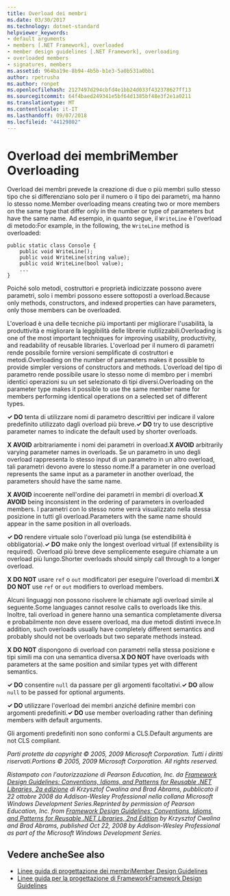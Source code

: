 ```yaml
---
title: Overload dei membri
ms.date: 03/30/2017
ms.technology: dotnet-standard
helpviewer_keywords:
- default arguments
- members [.NET Framework], overloaded
- member design guidelines [.NET Framework], overloading
- overloaded members
- signatures, members
ms.assetid: 964ba19e-8b94-4b5b-b1e3-5a0b531a0bb1
author: rpetrusha
ms.author: ronpet
ms.openlocfilehash: 2127497d294cbfd4e1bb24d033f432378627ff13
ms.sourcegitcommit: 64f4baed249341e5bf64d1385bf48e3f2e1a0211
ms.translationtype: MT
ms.contentlocale: it-IT
ms.lasthandoff: 09/07/2018
ms.locfileid: "44129802"
---
```

# <a name="member-overloading"></a><span data-ttu-id="6ac92-102">Overload dei membri</span><span class="sxs-lookup"><span data-stu-id="6ac92-102">Member Overloading</span></span>
<span data-ttu-id="6ac92-103">Overload dei membri prevede la creazione di due o più membri sullo stesso tipo che si differenziano solo per il numero o il tipo dei parametri, ma hanno lo stesso nome.</span><span class="sxs-lookup"><span data-stu-id="6ac92-103">Member overloading means creating two or more members on the same type that differ only in the number or type of parameters but have the same name.</span></span> <span data-ttu-id="6ac92-104">Ad esempio, in quanto segue, il `WriteLine` è l'overload di metodo:</span><span class="sxs-lookup"><span data-stu-id="6ac92-104">For example, in the following, the `WriteLine` method is overloaded:</span></span>  
  
```  
public static class Console {  
    public void WriteLine();  
    public void WriteLine(string value);  
    public void WriteLine(bool value);  
    ...  
}  
```  
  
 <span data-ttu-id="6ac92-105">Poiché solo metodi, costruttori e proprietà indicizzate possono avere parametri, solo i membri possono essere sottoposti a overload.</span><span class="sxs-lookup"><span data-stu-id="6ac92-105">Because only methods, constructors, and indexed properties can have parameters, only those members can be overloaded.</span></span>  
  
 <span data-ttu-id="6ac92-106">L'overload è una delle tecniche più importanti per migliorare l'usabilità, la produttività e migliorare la leggibilità delle librerie riutilizzabili.</span><span class="sxs-lookup"><span data-stu-id="6ac92-106">Overloading is one of the most important techniques for improving usability, productivity, and readability of reusable libraries.</span></span> <span data-ttu-id="6ac92-107">L'overload per il numero di parametri rende possibile fornire versioni semplificate di costruttori e metodi.</span><span class="sxs-lookup"><span data-stu-id="6ac92-107">Overloading on the number of parameters makes it possible to provide simpler versions of constructors and methods.</span></span> <span data-ttu-id="6ac92-108">L'overload del tipo di parametro rende possibile usare lo stesso nome di membro per i membri identici operazioni su un set selezionato di tipi diversi.</span><span class="sxs-lookup"><span data-stu-id="6ac92-108">Overloading on the parameter type makes it possible to use the same member name for members performing identical operations on a selected set of different types.</span></span>  
  
 <span data-ttu-id="6ac92-109">**✓ DO** tenta di utilizzare nomi di parametro descrittivi per indicare il valore predefinito utilizzato dagli overload più breve.</span><span class="sxs-lookup"><span data-stu-id="6ac92-109">**✓ DO** try to use descriptive parameter names to indicate the default used by shorter overloads.</span></span>  
  
 <span data-ttu-id="6ac92-110">**X AVOID** arbitrariamente i nomi dei parametri in overload.</span><span class="sxs-lookup"><span data-stu-id="6ac92-110">**X AVOID** arbitrarily varying parameter names in overloads.</span></span> <span data-ttu-id="6ac92-111">Se un parametro in uno degli overload rappresenta lo stesso input di un parametro in un altro overload, tali parametri devono avere lo stesso nome.</span><span class="sxs-lookup"><span data-stu-id="6ac92-111">If a parameter in one overload represents the same input as a parameter in another overload, the parameters should have the same name.</span></span>  
  
 <span data-ttu-id="6ac92-112">**X AVOID** incoerente nell'ordine dei parametri in membri di overload.</span><span class="sxs-lookup"><span data-stu-id="6ac92-112">**X AVOID** being inconsistent in the ordering of parameters in overloaded members.</span></span> <span data-ttu-id="6ac92-113">I parametri con lo stesso nome verrà visualizzato nella stessa posizione in tutti gli overload.</span><span class="sxs-lookup"><span data-stu-id="6ac92-113">Parameters with the same name should appear in the same position in all overloads.</span></span>  
  
 <span data-ttu-id="6ac92-114">**✓ DO** rendere virtuale solo l'overload più lunga (se estendibilità è obbligatoria).</span><span class="sxs-lookup"><span data-stu-id="6ac92-114">**✓ DO** make only the longest overload virtual (if extensibility is required).</span></span> <span data-ttu-id="6ac92-115">Overload più breve deve semplicemente eseguire chiamate a un overload più lungo.</span><span class="sxs-lookup"><span data-stu-id="6ac92-115">Shorter overloads should simply call through to a longer overload.</span></span>  
  
 <span data-ttu-id="6ac92-116">**X DO NOT** usare `ref` o `out` modificatori per eseguire l'overload di membri.</span><span class="sxs-lookup"><span data-stu-id="6ac92-116">**X DO NOT** use `ref` or `out` modifiers to overload members.</span></span>  
  
 <span data-ttu-id="6ac92-117">Alcuni linguaggi non possono risolvere le chiamate agli overload simile al seguente.</span><span class="sxs-lookup"><span data-stu-id="6ac92-117">Some languages cannot resolve calls to overloads like this.</span></span> <span data-ttu-id="6ac92-118">Inoltre, tali overload in genere hanno una semantica completamente diversa e probabilmente non deve essere overload, ma due metodi distinti invece.</span><span class="sxs-lookup"><span data-stu-id="6ac92-118">In addition, such overloads usually have completely different semantics and probably should not be overloads but two separate methods instead.</span></span>  
  
 <span data-ttu-id="6ac92-119">**X DO NOT** dispongono di overload con parametri nella stessa posizione e tipi simili ma con una semantica diversa.</span><span class="sxs-lookup"><span data-stu-id="6ac92-119">**X DO NOT** have overloads with parameters at the same position and similar types yet with different semantics.</span></span>  
  
 <span data-ttu-id="6ac92-120">**✓ DO** consentire `null` da passare per gli argomenti facoltativi.</span><span class="sxs-lookup"><span data-stu-id="6ac92-120">**✓ DO**  allow `null` to be passed for optional arguments.</span></span>  
  
 <span data-ttu-id="6ac92-121">**✓ DO** utilizzare l'overload dei membri anziché definire membri con argomenti predefiniti.</span><span class="sxs-lookup"><span data-stu-id="6ac92-121">**✓ DO** use member overloading rather than defining members with default arguments.</span></span>  
  
 <span data-ttu-id="6ac92-122">Gli argomenti predefiniti non sono conformi a CLS.</span><span class="sxs-lookup"><span data-stu-id="6ac92-122">Default arguments are not CLS compliant.</span></span>  
  
 <span data-ttu-id="6ac92-123">*Parti protette da copyright © 2005, 2009 Microsoft Corporation. Tutti i diritti riservati.*</span><span class="sxs-lookup"><span data-stu-id="6ac92-123">*Portions © 2005, 2009 Microsoft Corporation. All rights reserved.*</span></span>  
  
 <span data-ttu-id="6ac92-124">*Ristampato con l'autorizzazione di Pearson Education, Inc. da [Framework Design Guidelines: Conventions, Idioms, and Patterns for Reusable .NET Libraries, 2a edizione](https://www.informit.com/store/framework-design-guidelines-conventions-idioms-and-9780321545619) di Krzysztof Cwalina and Brad Abrams, pubblicato il 22 ottobre 2008 da Addison-Wesley Professional nella collana Microsoft Windows Development Series.*</span><span class="sxs-lookup"><span data-stu-id="6ac92-124">*Reprinted by permission of Pearson Education, Inc. from [Framework Design Guidelines: Conventions, Idioms, and Patterns for Reusable .NET Libraries, 2nd Edition](https://www.informit.com/store/framework-design-guidelines-conventions-idioms-and-9780321545619) by Krzysztof Cwalina and Brad Abrams, published Oct 22, 2008 by Addison-Wesley Professional as part of the Microsoft Windows Development Series.*</span></span>  
  
## <a name="see-also"></a><span data-ttu-id="6ac92-125">Vedere anche</span><span class="sxs-lookup"><span data-stu-id="6ac92-125">See also</span></span>

- [<span data-ttu-id="6ac92-126">Linee guida di progettazione dei membri</span><span class="sxs-lookup"><span data-stu-id="6ac92-126">Member Design Guidelines</span></span>](../../../docs/standard/design-guidelines/member.md)  
- [<span data-ttu-id="6ac92-127">Linee guida per la progettazione di Framework</span><span class="sxs-lookup"><span data-stu-id="6ac92-127">Framework Design Guidelines</span></span>](../../../docs/standard/design-guidelines/index.md)
